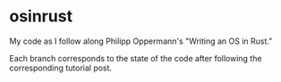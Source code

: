 # osinrust
My code as I follow along Philipp Oppermann's "Writing an OS in Rust."

Each branch corresponds to the state of the code after following the corresponding tutorial post.
